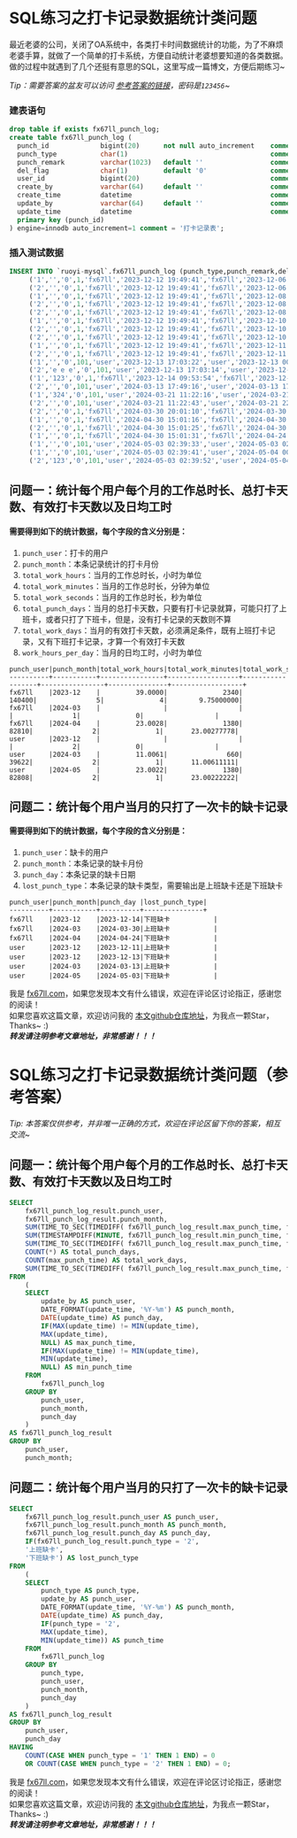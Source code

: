 # SQL练习之打卡记录数据统计类问题

最近老婆的公司，关闭了OA系统中，各类打卡时间数据统计的功能，为了不麻烦老婆手算，就做了一个简单的打卡系统，方便自动统计老婆想要知道的各类数据。
做的过程中就遇到了几个还挺有意思的SQL，这里写成一篇博文，方便后期练习~

*Tip：需要答案的盆友可以访问 [参考答案的链接](https://fx67ll.xyz/archives/sql-practice-punch-answer)，密码是`123456`~*  

### 建表语句
```sql
drop table if exists fx67ll_punch_log;
create table fx67ll_punch_log (
  punch_id             bigint(20)      not null auto_increment    comment '打卡记录主键',
  punch_type           char(1)                                    comment '打卡类型（1代表上班 2代表下班）',
  punch_remark         varchar(1023)   default ''                 comment '打卡记录备注',
  del_flag             char(1)         default '0'                comment '删除标志（0代表存在 2代表删除）',
  user_id              bigint(20)                                 comment '用户ID',
  create_by            varchar(64)     default ''                 comment '记录创建者',
  create_time 	       datetime                                   comment '记录创建时间',
  update_by            varchar(64)     default ''                 comment '记录更新者',
  update_time          datetime                                   comment '记录更新时间',
  primary key (punch_id)
) engine=innodb auto_increment=1 comment = '打卡记录表';
```

### 插入测试数据
```sql
INSERT INTO `ruoyi-mysql`.fx67ll_punch_log (punch_type,punch_remark,del_flag,user_id,create_by,create_time,update_by,update_time) VALUES
	 ('1','','0',1,'fx67ll','2023-12-12 19:49:41','fx67ll','2023-12-06 00:00:00'),
	 ('2','','0',1,'fx67ll','2023-12-12 19:49:41','fx67ll','2023-12-06 21:00:00'),
	 ('1','','0',1,'fx67ll','2023-12-12 19:49:41','fx67ll','2023-12-08 15:00:00'),
	 ('2','','0',1,'fx67ll','2023-12-12 19:49:41','fx67ll','2023-12-08 18:19:00'),
	 ('2','','0',1,'fx67ll','2023-12-12 19:49:41','fx67ll','2023-12-08 21:00:00'),
	 ('1','','0',1,'fx67ll','2023-12-12 19:49:41','fx67ll','2023-12-10 20:50:00'),
	 ('2','','0',1,'fx67ll','2023-12-12 19:49:41','fx67ll','2023-12-10 21:44:00'),
	 ('2','','0',1,'fx67ll','2023-12-12 19:49:41','fx67ll','2023-12-10 22:50:00'),
	 ('1','','0',1,'fx67ll','2023-12-12 19:49:41','fx67ll','2023-12-11 10:00:00'),
	 ('2','','0',1,'fx67ll','2023-12-12 19:49:41','fx67ll','2023-12-11 20:00:00'),
	 ('1','','0',101,'user','2023-12-13 17:03:22','user','2023-12-13 00:06:00'),
	 ('2','e e e','0',101,'user','2023-12-13 17:03:14','user','2023-12-11 01:01:00'),
	 ('1','123','0',1,'fx67ll','2023-12-14 09:53:54','fx67ll','2023-12-14 09:53:50'),
	 ('2','','0',101,'user','2024-03-13 17:49:16','user','2024-03-13 17:49:00'),
	 ('1','324','0',101,'user','2024-03-21 11:22:16','user','2024-03-21 11:22:17'),
	 ('2','','0',101,'user','2024-03-21 11:22:43','user','2024-03-21 22:22:39'),
	 ('2','','0',1,'fx67ll','2024-03-30 20:01:10','fx67ll','2024-03-30 20:01:00'),
	 ('1','','0',1,'fx67ll','2024-04-30 15:01:16','fx67ll','2024-04-30 00:01:06'),
	 ('2','','0',1,'fx67ll','2024-04-30 15:01:25','fx67ll','2024-04-30 23:01:16'),
	 ('1','','0',1,'fx67ll','2024-04-30 15:01:31','fx67ll','2024-04-24 15:01:25'),
	 ('1','','0',101,'user','2024-05-03 02:39:33','user','2024-05-03 02:39:29'),
	 ('1','','0',101,'user','2024-05-03 02:39:41','user','2024-05-04 00:39:33'),
	 ('2','123','0',101,'user','2024-05-03 02:39:52','user','2024-05-04 23:39:41');
```

## 问题一：统计每个用户每个月的工作总时长、总打卡天数、有效打卡天数以及日均工时  
#### 需要得到如下的统计数据，每个字段的含义分别是：
1. `punch_user`：打卡的用户  
2. `punch_month`：本条记录统计的打卡月份  
3. `total_work_hours`：当月的工作总时长，小时为单位  
4. `total_work_minutes`：当月的工作总时长，分钟为单位  
5. `total_work_seconds`：当月的工作总时长，秒为单位  
6. `total_punch_days`：当月的总打卡天数，只要有打卡记录就算，可能只打了上班卡，或者只打了下班卡，但是，没有打卡记录的天数则不算  
7. `total_work_days`：当月的有效打卡天数，必须满足条件，既有上班打卡记录，又有下班打卡记录，才算一个有效打卡天数  
8. `work_hours_per_day`：当月的日均工时，小时为单位  

```
punch_user|punch_month|total_work_hours|total_work_minutes|total_work_seconds|total_punch_days|total_work_days|work_hours_per_day|
----------+-----------+----------------+------------------+------------------+----------------+---------------+------------------+
fx67ll    |2023-12    |         39.0000|              2340|            140400|               5|              4|        9.75000000|
fx67ll    |2024-03    |                |                  |                  |               1|              0|                  |
fx67ll    |2024-04    |         23.0028|              1380|             82810|               2|              1|       23.00277778|
user      |2023-12    |                |                  |                  |               2|              0|                  |
user      |2024-03    |         11.0061|               660|             39622|               2|              1|       11.00611111|
user      |2024-05    |         23.0022|              1380|             82808|               2|              1|       23.00222222|
```


## 问题二：统计每个用户当月的只打了一次卡的缺卡记录  
#### 需要得到如下的统计数据，每个字段的含义分别是：
1. `punch_user`：缺卡的用户  
2. `punch_month`：本条记录的缺卡月份  
3. `punch_day`：本条记录的缺卡日期  
4. `lost_punch_type`：本条记录的缺卡类型，需要输出是上班缺卡还是下班缺卡  

```
punch_user|punch_month|punch_day |lost_punch_type|
----------+-----------+----------+---------------+
fx67ll    |2023-12    |2023-12-14|下班缺卡           |
fx67ll    |2024-03    |2024-03-30|上班缺卡           |
fx67ll    |2024-04    |2024-04-24|下班缺卡           |
user      |2023-12    |2023-12-11|上班缺卡           |
user      |2023-12    |2023-12-13|下班缺卡           |
user      |2024-03    |2024-03-13|上班缺卡           |
user      |2024-05    |2024-05-03|下班缺卡           |
```

我是 [fx67ll.com](https://fx67ll.com)，如果您发现本文有什么错误，欢迎在评论区讨论指正，感谢您的阅读！  
如果您喜欢这篇文章，欢迎访问我的 [本文github仓库地址](https://github.com/fx67ll/fx67llJava/blob/main/java-blog/2021/2021-10/arrays-handle.md)，为我点一颗Star，Thanks~ :)  
***转发请注明参考文章地址，非常感谢！！！***



# SQL练习之打卡记录数据统计类问题（参考答案）

*Tip: 本答案仅供参考，并非唯一正确的方式，欢迎在评论区留下你的答案，相互交流~*

## 问题一：统计每个用户每个月的工作总时长、总打卡天数、有效打卡天数以及日均工时  
```sql
SELECT
	fx67ll_punch_log_result.punch_user,
	fx67ll_punch_log_result.punch_month,
	SUM(TIME_TO_SEC(TIMEDIFF( fx67ll_punch_log_result.max_punch_time, fx67ll_punch_log_result.min_punch_time ))) / 3600 AS total_work_hours,
	SUM(TIMESTAMPDIFF(MINUTE, fx67ll_punch_log_result.min_punch_time, fx67ll_punch_log_result.max_punch_time )) AS total_work_minutes,
	SUM(TIME_TO_SEC(TIMEDIFF( fx67ll_punch_log_result.max_punch_time, fx67ll_punch_log_result.min_punch_time ))) AS total_work_seconds,
	COUNT(*) AS total_punch_days,
	COUNT(max_punch_time) AS total_work_days,
	SUM(TIME_TO_SEC(TIMEDIFF( fx67ll_punch_log_result.max_punch_time, fx67ll_punch_log_result.min_punch_time ))) / 3600 / COUNT(max_punch_time) AS work_hours_per_day
FROM
	(
	SELECT
		update_by AS punch_user,
		DATE_FORMAT(update_time, '%Y-%m') AS punch_month,
		DATE(update_time) AS punch_day,
		IF(MAX(update_time) != MIN(update_time),
		MAX(update_time),
		NULL) AS max_punch_time,
		IF(MAX(update_time) != MIN(update_time),
		MIN(update_time),
		NULL) AS min_punch_time
	FROM
		fx67ll_punch_log
	GROUP BY
		punch_user,
		punch_month,
		punch_day
	) 
AS fx67ll_punch_log_result
GROUP BY
	punch_user,
	punch_month;
```

## 问题二：统计每个用户当月的只打了一次卡的缺卡记录  
```sql
SELECT
	fx67ll_punch_log_result.punch_user AS punch_user,
	fx67ll_punch_log_result.punch_month AS punch_month,
	fx67ll_punch_log_result.punch_day AS punch_day,
	IF(fx67ll_punch_log_result.punch_type = '2',
	'上班缺卡',
	'下班缺卡') AS lost_punch_type
FROM
	(
	SELECT
		punch_type AS punch_type,
		update_by AS punch_user,
		DATE_FORMAT(update_time, '%Y-%m') AS punch_month,
		DATE(update_time) AS punch_day,
		IF(punch_type = '2',
		MAX(update_time),
		MIN(update_time)) AS punch_time
	FROM
		fx67ll_punch_log
	GROUP BY
		punch_type,
		punch_user,
		punch_month,
		punch_day
	) 
AS fx67ll_punch_log_result
GROUP BY 
	punch_user,
	punch_day
HAVING
	COUNT(CASE WHEN punch_type = '1' THEN 1 END) = 0
	OR COUNT(CASE WHEN punch_type = '2' THEN 1 END) = 0;
```

我是 [fx67ll.com](https://fx67ll.com)，如果您发现本文有什么错误，欢迎在评论区讨论指正，感谢您的阅读！  
如果您喜欢这篇文章，欢迎访问我的 [本文github仓库地址](https://github.com/fx67ll/fx67llJava/blob/main/java-blog/2021/2021-10/arrays-handle.md)，为我点一颗Star，Thanks~ :)  
***转发请注明参考文章地址，非常感谢！！！***